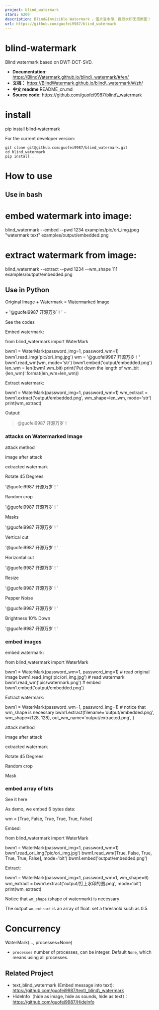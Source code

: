 ```yaml
---
project: blind_watermark
stars: 6269
description: Blind&Invisible Watermark ，图片盲水印，提取水印无须原图！
url: https://github.com/guofei9987/blind_watermark
---
```


blind-watermark
===============

Blind watermark based on DWT-DCT-SVD.

-   **Documentation:** https://BlindWatermark.github.io/blind\_watermark/#/en/
-   **文档：** https://BlindWatermark.github.io/blind\_watermark/#/zh/
-   **中文 readme** README\_cn.md
-   **Source code:** https://github.com/guofei9987/blind\_watermark

install
=======

pip install blind-watermark

For the current developer version:

```
git clone git@github.com:guofei9987/blind_watermark.git
cd blind_watermark
pip install .
```

How to use
==========

Use in bash
-----------

# embed watermark into image:
blind\_watermark --embed --pwd 1234 examples/pic/ori\_img.jpeg "watermark text" examples/output/embedded.png
# extract watermark from image:
blind\_watermark --extract --pwd 1234 --wm\_shape 111 examples/output/embedded.png

Use in Python
-------------

Original Image + Watermark = Watermarked Image

\+ '@guofei9987 开源万岁！' =

See the codes

Embed watermark:

from blind\_watermark import WaterMark

bwm1 \= WaterMark(password\_img\=1, password\_wm\=1)
bwm1.read\_img('pic/ori\_img.jpg')
wm \= '@guofei9987 开源万岁！'
bwm1.read\_wm(wm, mode\='str')
bwm1.embed('output/embedded.png')
len\_wm \= len(bwm1.wm\_bit)
print('Put down the length of wm\_bit {len\_wm}'.format(len\_wm\=len\_wm))

Extract watermark:

bwm1 \= WaterMark(password\_img\=1, password\_wm\=1)
wm\_extract \= bwm1.extract('output/embedded.png', wm\_shape\=len\_wm, mode\='str')
print(wm\_extract)

Output:

> @guofei9987 开源万岁！

### attacks on Watermarked Image

attack method

image after attack

extracted watermark

Rotate 45 Degrees

'@guofei9987 开源万岁！'

Random crop

'@guofei9987 开源万岁！'

Masks

'@guofei9987 开源万岁！'

Vertical cut

'@guofei9987 开源万岁！'

Horizontal cut

'@guofei9987 开源万岁！'

Resize

'@guofei9987 开源万岁！'

Pepper Noise

'@guofei9987 开源万岁！'

Brightness 10% Down

'@guofei9987 开源万岁！'

### embed images

embed watermark:

from blind\_watermark import WaterMark

bwm1 \= WaterMark(password\_wm\=1, password\_img\=1)
\# read original image
bwm1.read\_img('pic/ori\_img.jpg')
\# read watermark
bwm1.read\_wm('pic/watermark.png')
\# embed
bwm1.embed('output/embedded.png')

Extract watermark:

bwm1 \= WaterMark(password\_wm\=1, password\_img\=1)
\# notice that wm\_shape is necessary
bwm1.extract(filename\='output/embedded.png', wm\_shape\=(128, 128), out\_wm\_name\='output/extracted.png', )

attack method

image after attack

extracted watermark

Rotate 45 Degrees

Random crop

Mask

### embed array of bits

See it here

As demo, we embed 6 bytes data:

wm \= \[True, False, True, True, True, False\]

Embed:

from blind\_watermark import WaterMark

bwm1 \= WaterMark(password\_img\=1, password\_wm\=1)
bwm1.read\_ori\_img('pic/ori\_img.jpg')
bwm1.read\_wm(\[True, False, True, True, True, False\], mode\='bit')
bwm1.embed('output/embedded.png')

Extract:

bwm1 \= WaterMark(password\_img\=1, password\_wm\=1, wm\_shape\=6)
wm\_extract \= bwm1.extract('output/打上水印的图.png', mode\='bit')
print(wm\_extract)

Notice that `wm_shape` (shape of watermark) is necessary

The output `wm_extract` is an array of float. set a threshold such as 0.5.

Concurrency
===========

WaterMark(..., processes\=None)

-   `processes` number of processes, can be integer. Default `None`, which means using all processes.

Related Project
---------------

-   text\_blind\_watermark (Embed message into text): https://github.com/guofei9987/text\_blind\_watermark
-   HideInfo（hide as image, hide as sounds, hide as text）：https://github.com/guofei9987/HideInfo
